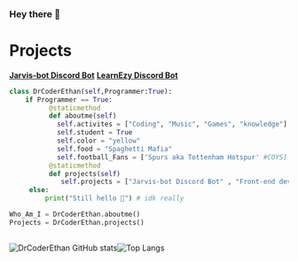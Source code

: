 ### Hey there 👋

<!--
**DrCoderEthan/DrcoderEthan** is a ✨ _special_ ✨ repository because its `README.md` (this file) appears on your GitHub profile.
-->
# Projects

**[Jarvis-bot Discord Bot](https://top.gg/bot/787957517099073536)**
**[LearnEzy Discord Bot](https://github.com/DrCoderEthan/LearnEzy)**


```py
class DrCoderEthan(self,Programmer:True):
    if Programmer == True:
          @staticmethod
          def aboutme(self)
            self.activites = ["Coding", "Music", "Games", "knowledge"]
            self.student = True
            self.color = "yellow"
            self.food = "Spaghetti Mafia"
            self.football_Fans = ['Spurs aka Tottenham Hotspur' #COYS]
          @staticmethod
          def projects(self)
             self.projects = ["Jarvis-bot Discord Bot" , "Front-end developments", "Game Devlopment(UNITY)"]
     else:
         print("Still hello 👋") # idk really

Who_Am_I = DrCoderEthan.aboutme()
Projects = DrCoderEthan.projects()
    

```

![DrCoderEthan GitHub stats](https://github-readme-stats.vercel.app/api?username=DrCoderEthan&show_icons=true&theme=gruvbox)![Top Langs](https://github-readme-stats.vercel.app/api/top-langs/?username=DrCoderEthan&theme=gruvbox)
